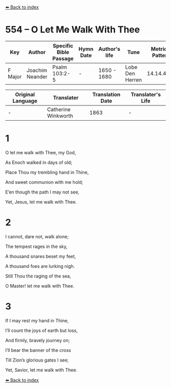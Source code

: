 [⬅️ Back to index](../README.md)

# 554 – O Let Me Walk With Thee

Key | Author   | Specific Bible Passage     |Hymn Date |Author's life |Tune |Metrical Pattern   |Composer/Source                                                                                        
-- | --------- | ---------------------------|----------|--------------|-----|-------------------|-------------   
F Major  | Joachim Neander      | Psalm 103:2-5 | -  | 1650 - 1680 | Lobe Den Herren | 14.14.4.7.8 | Chorale Book for England, 1863 

Original Language | Translater | Translation Date   | Translater's Life     
----------------- | --------- | --------------------|-------------   
\-  | Catherine Winkworth      | 1863 | -  | 1827 - 1878 



# 1

O let me walk with Thee, my God,

As Enoch walked in days of old;

Place Thou my trembling hand in Thine,

And sweet communion with me hold;

E’en though the path I may not see,

Yet, Jesus, let me walk with Thee.



# 2

I cannot, dare not, walk alone;

The tempest rages in the sky,

A thousand snares beset my feet,

A thousand foes are lurking nigh.

Still Thou the raging of the sea,

O Master! let me walk with Thee.



# 3

If I may rest my hand in Thine,

I’ll count the joys of earth but loss,

And firmly, bravely journey on;

I’ll bear the banner of the cross

Till Zion’s glorious gates I see;

Yet, Savior, let me walk with Thee.

[⬅️ Back to index](../README.md)
